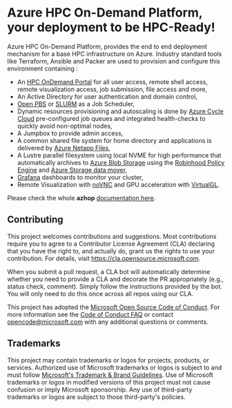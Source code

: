 # Azure HPC On-Demand Platform, your deployment to be HPC-Ready! 

Azure HPC On-Demand Platform, provides the end to end deployment mechanism for a base HPC infrastructure on Azure. Industry standard tools like Terraform, Ansible and Packer are used to provision and configure this environment containing :
- An [HPC OnDemand Portal](https://osc.github.io/ood-documentation) for all user access, remote shell access, remote visualization access, job submission, file access and more,
- An Active Directory for user authentication and domain control,
- [Open PBS](https://openpbs.org/) or [SLURM](https://slurm.schedmd.com/overview.html) as a Job Scheduler,
- Dynamic resources provisioning and autoscaling is done by [Azure Cycle Cloud](https://docs.microsoft.com/en-us/azure/cyclecloud/?view=cyclecloud-8) pre-configured job queues and integrated health-checks to quickly avoid non-optimal nodes,
- A Jumpbox to provide admin access,
- A common shared file system for home directory and applications is delivered by [Azure Netapp Files](https://azure.microsoft.com/en-us/services/netapp/),
- A Lustre parallel filesystem using local NVME for high performance that automatically archives to [Azure Blob Storage](https://azure.microsoft.com/en-gb/services/storage/blobs/) using the [Robinhood Policy Engine](https://github.com/cea-hpc/robinhood) and [Azure Storage data mover](https://github.com/wastore/lemur),
- [Grafana](https://grafana.com/) dashboards to monitor your cluster,
- Remote Visualization with [noVNC](https://novnc.com/info.html) and GPU acceleration with [VirtualGL](https://www.virtualgl.org/).

Please check the whole **azhop** [documentation here](https://azure.github.io/az-hop/).

## Contributing

This project welcomes contributions and suggestions.  Most contributions require you to agree to a
Contributor License Agreement (CLA) declaring that you have the right to, and actually do, grant us
the rights to use your contribution. For details, visit https://cla.opensource.microsoft.com.

When you submit a pull request, a CLA bot will automatically determine whether you need to provide
a CLA and decorate the PR appropriately (e.g., status check, comment). Simply follow the instructions
provided by the bot. You will only need to do this once across all repos using our CLA.

This project has adopted the [Microsoft Open Source Code of Conduct](https://opensource.microsoft.com/codeofconduct/).
For more information see the [Code of Conduct FAQ](https://opensource.microsoft.com/codeofconduct/faq/) or
contact [opencode@microsoft.com](mailto:opencode@microsoft.com) with any additional questions or comments.

## Trademarks

This project may contain trademarks or logos for projects, products, or services. Authorized use of Microsoft 
trademarks or logos is subject to and must follow 
[Microsoft's Trademark & Brand Guidelines](https://www.microsoft.com/en-us/legal/intellectualproperty/trademarks/usage/general).
Use of Microsoft trademarks or logos in modified versions of this project must not cause confusion or imply Microsoft sponsorship.
Any use of third-party trademarks or logos are subject to those third-party's policies.

